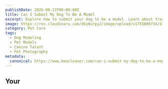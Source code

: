 ```yaml
---
publishDate: 2025-08-23T00:00:00Z
title: Can I Submit My Dog To Be A Model
excerpt: Explore how to submit your dog to be a model. Learn about training, portfolios, and agencies to start your dog's modeling career.
image: https://res.cloudinary.com/dky6urpy2/image/upload/v1755886734/blog_image_1755886734_tk7o1x.webp
category: Pet Care
tags:
  - Dog Modeling
  - Pet Models
  - Canine Talent
  - Pet Photography
metadata:
  canonical: https://www.beacleaner.com/can-i-submit-my-dog-to-be-a-model
---
```


## Your